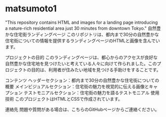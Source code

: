 # matsumoto1
"This repository contains HTML and images for a landing page introducing a nature-rich residential area just 30 minutes from downtown Tokyo."
自然豊かな住宅街ランディングページ
このリポジトリは、都内まで30分の自然豊かな住宅街についての情報を提供するランディングページのHTMLと画像を含んでいます。

プロジェクトの目的
このランディングページは、都心からのアクセスが良好な自然豊かな住宅地を見つけたいと考えている人々に向けて作られました。このプロジェクトの目的は、利用者が住みたい地域を見つける手助けをすることです。

コンテンツ
ヘッダーセクション：都内まで30分の自然豊かな住宅街についての概要
メインビジュアルセクション：住宅街の魅力を視覚的に伝える画像とキャプション
テストモニアルセクション：住宅街の魅力を語るテストモニアル
使用技術
このプロジェクトはHTMLとCSSで作成されています。

連絡先
問題や質問がある場合は、こちらのGitHubページからご連絡ください。

